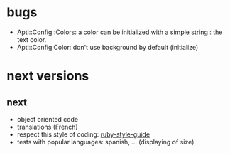# bugs

* Apti::Config::Colors: a color can be initialized with a simple string : the text color.
* Apti::Config.Color: don't use background by default (initialize)

# next versions

## next

* object oriented code
* translations (French)
* respect this style of coding: [ruby-style-guide](https://github.com/bbatsov/ruby-style-guide)
* tests with popular languages: spanish, ... (displaying of size)
